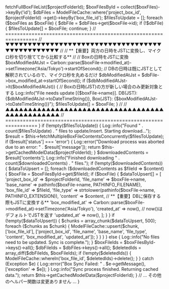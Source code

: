 <?php

namespace App\Models;

use App\Models\ModelFileCache;
use Illuminate\Database\Eloquent\Model;
use Illuminate\Support\Facades\DB;
use Illuminate\Support\Facades\Log;
use GuzzleHttp\Client;
use GuzzleHttp\Pool;
use GuzzleHttp\Promise\EachPromise;
use GuzzleHttp\Psr7\Request as GuzzleRequest;
use GuzzleHttp\Exception\ClientException;
use GuzzleHttp\HandlerStack;
use GuzzleHttp\Middleware;
use GuzzleHttp\Psr7\Response;
use Illuminate\Support\Carbon;
use Exception;

class DLDHWDataImportModel extends Model
{
    // ... getCachedModelData, formatDataForFrontend, fetchFullBoxFileList は変更ありません ...

    /**
     * **【最終修正版】タイムゾーンをJSTに統一して比較する**
     */
    public function syncAndGetModelData($projectFolderId)
    {
        mb_internal_encoding('UTF-8');
        set_time_limit(0); 

        Log::info("Starting sync process for project: {$projectFolderId}");
        try {
            $boxFiles = $this->fetchFullBoxFileList($projectFolderId);
            $boxFilesById = collect($boxFiles)->keyBy('id');
            $dbFiles = ModelFileCache::where('project_box_id', $projectFolderId)
                         ->get()->keyBy('box_file_id');
            
            $filesToUpdate = [];
            foreach ($boxFiles as $boxFile) {
                $dbFile = $dbFiles->get($boxFile->id);
                
                if (!$dbFile) {
                    $filesToUpdate[] = $boxFile;
                    continue;
                }

                // =================================================================
                //  ▼▼▼▼▼▼▼▼▼▼▼▼▼▼▼▼▼▼▼▼▼▼▼▼▼▼▼▼▼▼▼▼▼▼▼▼▼▼▼▼▼▼▼▼▼▼▼
                //
                //  **【重要】両方の日時をJSTに変換し、マイクロ秒を切り捨ててから比較する**
                //
                // Boxの日時をJSTに変換
                $boxModifiedAtJst = Carbon::parse($boxFile->modified_at)->setTimezone('Asia/Tokyo')->startOfSecond();
                
                // DBの日時は既にJSTとして解釈されているので、マイクロ秒を丸めるだけ
                $dbModifiedAtJst = $dbFile->box_modified_at->startOfSecond();

                if ($dbModifiedAtJst->lt($boxModifiedAtJst)) {
                    // Boxの日時(JST)の方が新しい場合のみ更新対象とする
                    Log::info("File needs update [{$boxFile->name}]. DB(JST): {$dbModifiedAtJst->toDateTimeString()}, Box(JST): {$boxModifiedAtJst->toDateTimeString()}");
                    $filesToUpdate[] = $boxFile;
                }
                //
                //  ▲▲▲▲▲▲▲▲▲▲▲▲▲▲▲▲▲▲▲▲▲▲▲▲▲▲▲▲▲▲▲▲▲▲▲▲▲▲▲▲▲▲▲▲▲▲▲
                // =================================================================
            }
            
            if (!empty($filesToUpdate)) {
                Log::info("Found " . count($filesToUpdate) . " files to update/insert. Starting download...");
                $result = $this->fetchMultipleBoxFileContentsConcurrently($filesToUpdate);

                if ($result['status'] === 'error') {
                    Log::error("Download process was aborted due to an error: " . $result['message']);
                    return $this->getCachedModelData($projectFolderId);
                }
                
                $downloadedContents = $result['contents'];
                Log::info("Finished downloading " . count($downloadedContents) . " files.");
                
                if (!empty($downloadedContents)) {
                    $dataToUpsert = [];
                    foreach ($downloadedContents as $fileId => $content) {
                        $boxFile = $boxFilesById->get($fileId);
                        if ($boxFile) {
                            $dataToUpsert[] = [
                                'project_box_id' => $projectFolderId,
                                'file_name' => $boxFile->name,
                                'base_name' => pathinfo($boxFile->name, PATHINFO_FILENAME),
                                'box_file_id' => $fileId,
                                'file_type' => strtolower(pathinfo($boxFile->name, PATHINFO_EXTENSION)),
                                'content' => $content,
                                // **【重要】DBに保存する際もJSTに変換する**
                                'box_modified_at' => Carbon::parse($boxFile->modified_at)->setTimezone('Asia/Tokyo'),
                                'created_at' => now(), // now()はデフォルトでJSTを返す
                                'updated_at' => now(),
                            ];
                        }
                    }
                    if (!empty($dataToUpsert)) {
                        $chunks = array_chunk($dataToUpsert, 500);
                        foreach ($chunks as $chunk) {
                            ModelFileCache::upsert($chunk, ['box_file_id'], ['project_box_id', 'file_name', 'base_name', 'file_type', 'content', 'box_modified_at', 'updated_at']);
                        }
                    }
                }
            } else {
                Log::info("No files need to be updated. Sync is complete.");
            }
            
            $boxFileIds = $boxFilesById->keys()->all();
            $dbFileIds = $dbFiles->keys()->all();
            $deletedIds = array_diff($dbFileIds, $boxFileIds);
            if (!empty($deletedIds)) {
                ModelFileCache::whereIn('box_file_id', $deletedIds)->delete();
            }

        } catch (Exception $e) {
            Log::error("Box Sync Failed: " . $e->getMessage(), ['exception' => $e]);
        }
        
        Log::info("Sync process finished. Returning cached data.");
        return $this->getCachedModelData($projectFolderId);
    }

    // ... その他のヘルパー関数は変更ありません ...
}
